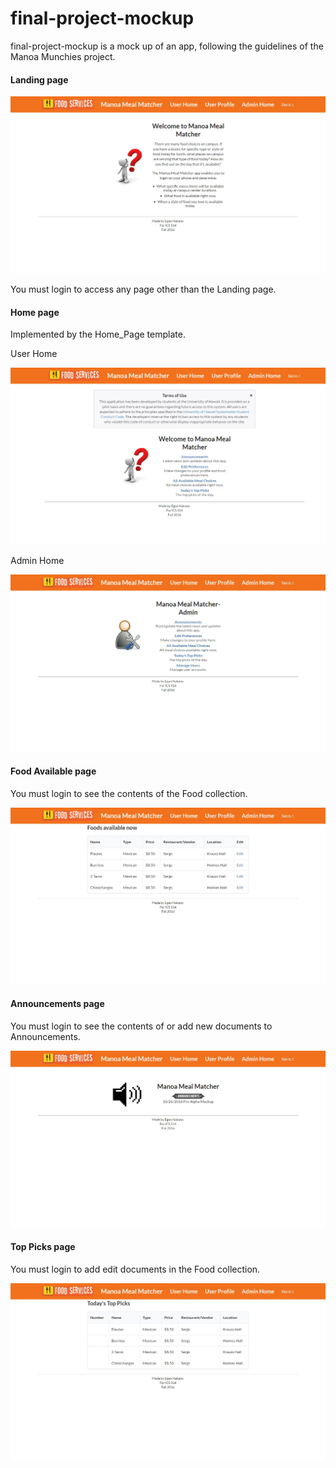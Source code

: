 # final-project-mockup

final-project-mockup is a mock up of an app, following the guidelines of the Manoa Munchies project.

#### Landing page

![](https://github.com/Enakano/final-project-mockup/blob/master/doc/landing-page.jpg)

You must login to access any page other than the Landing page. 

#### Home page

Implemented by the Home_Page template. 

User Home

![](https://github.com/Enakano/final-project-mockup/blob/master/doc/user-home.jpg)

Admin Home

![](https://github.com/Enakano/final-project-mockup/blob/master/doc/admin-home.jpg)

#### Food Available page

You must login to see the contents of the Food collection.

![](https://github.com/Enakano/final-project-mockup/blob/master/doc/food-available.jpg)

#### Announcements page

You must login to see the contents of or add new documents to Announcements.

![](https://github.com/Enakano/final-project-mockup/blob/master/doc/announcements.jpg)

#### Top Picks page

You must login to add edit documents in the Food collection.

![](https://github.com/Enakano/final-project-mockup/blob/master/doc/top-picks.jpg)
